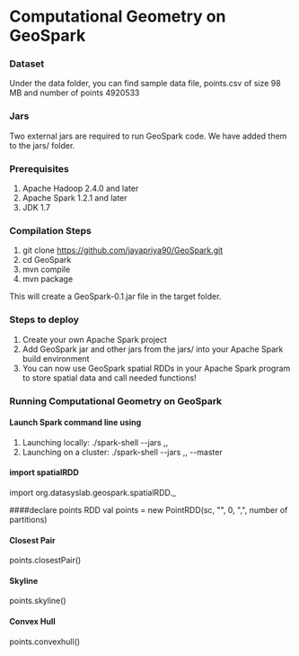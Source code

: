 # Computational Geometry on GeoSpark

### Dataset
Under the data folder, you can find sample data file, points.csv of size 98 MB and number of points 4920533

### Jars
Two external jars are required to run GeoSpark code. We have added them to the jars/ folder.

### Prerequisites
1. Apache Hadoop 2.4.0 and later
2. Apache Spark 1.2.1 and later
3. JDK 1.7

### Compilation Steps
1. git clone https://github.com/jayapriya90/GeoSpark.git
2. cd GeoSpark
3. mvn compile
4. mvn package

This will create a GeoSpark-0.1.jar file in the target folder.

### Steps to deploy
1. Create your own Apache Spark project
2. Add GeoSpark jar and other jars from the jars/ into your Apache Spark build environment
3. You can now use GeoSpark spatial RDDs in your Apache Spark program to store spatial data and call needed functions!

### Running Computational Geometry on GeoSpark
#### Launch Spark command line using
1. Launching locally: ./spark-shell --jars <path to GeoSpark-0.1.jar>,<path to guava-18.0.jar>,<path to jts-1.13.jar>
2. Launching on a cluster: ./spark-shell --jars <path to GeoSpark-0.1.jar>,<path to guava-18.0.jar>,<path to jts-1.13.jar> --master <name of the master>

#### import spatialRDD
import org.datasyslab.geospark.spatialRDD._

####declare points RDD
val points = new PointRDD(sc, "<Path to points.csv>", 0, ",", number of partitions)

#### Closest Pair
points.closestPair()

#### Skyline
points.skyline()

#### Convex Hull
points.convexhull()

